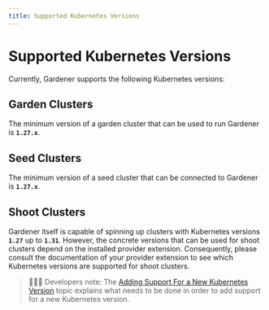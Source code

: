 ```yaml
---
title: Supported Kubernetes Versions
---
```


# Supported Kubernetes Versions

Currently, Gardener supports the following Kubernetes versions:

## Garden Clusters

The minimum version of a garden cluster that can be used to run Gardener is **`1.27.x`**.

## Seed Clusters

The minimum version of a seed cluster that can be connected to Gardener is **`1.27.x`**.

## Shoot Clusters

Gardener itself is capable of spinning up clusters with Kubernetes versions **`1.27`** up to **`1.31`**.
However, the concrete versions that can be used for shoot clusters depend on the installed provider extension.
Consequently, please consult the documentation of your provider extension to see which Kubernetes versions are supported for shoot clusters.

> 👨🏼‍💻 Developers note: The [Adding Support For a New Kubernetes Version](../../development/new-kubernetes-version.md) topic explains what needs to be done in order to add support for a new Kubernetes version.
